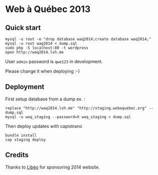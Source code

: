 # Web à Québec 2013

## Quick start

    mysql -u root -e "drop database waq2014;create database waq2014;"
    mysql -u root waq2014 < dump.sql
    sudo php -S localhost:80 -t wordpress
    open http://waq2014.lvh.me

User `admin` password is `qwe123` in development.

Please change it when deploying :-)

## Deployment

First setup database from a dump ex. :

    replace "http://waq2014.lvh.me" "http://staging.webaquebec.org" -- dump.sql
    mysql -u waq_staging --password=X waq_staging < dump.sql

Then deploy updates with capistrano

    bundle install
    cap staging deploy

## Credits

Thanks to [Libéo](http://libeo.com) for sponsoring 2014 website.
